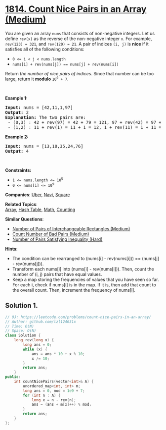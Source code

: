 # [1814. Count Nice Pairs in an Array (Medium)](https://leetcode.com/problems/count-nice-pairs-in-an-array)

<p>You are given an array <code>nums</code> that consists of non-negative integers. Let us define <code>rev(x)</code> as the reverse of the non-negative integer <code>x</code>. For example, <code>rev(123) = 321</code>, and <code>rev(120) = 21</code>. A pair of indices <code>(i, j)</code> is <strong>nice</strong> if it satisfies all of the following conditions:</p>

<ul>
	<li><code>0 &lt;= i &lt; j &lt; nums.length</code></li>
	<li><code>nums[i] + rev(nums[j]) == nums[j] + rev(nums[i])</code></li>
</ul>

<p>Return <em>the number of nice pairs of indices</em>. Since that number can be too large, return it <strong>modulo</strong> <code>10<sup>9</sup> + 7</code>.</p>

<p>&nbsp;</p>
<p><strong class="example">Example 1:</strong></p>

<pre>
<strong>Input:</strong> nums = [42,11,1,97]
<strong>Output:</strong> 2
<strong>Explanation:</strong> The two pairs are:
 - (0,3) : 42 + rev(97) = 42 + 79 = 121, 97 + rev(42) = 97 + 24 = 121.
 - (1,2) : 11 + rev(1) = 11 + 1 = 12, 1 + rev(11) = 1 + 11 = 12.
</pre>

<p><strong class="example">Example 2:</strong></p>

<pre>
<strong>Input:</strong> nums = [13,10,35,24,76]
<strong>Output:</strong> 4
</pre>

<p>&nbsp;</p>
<p><strong>Constraints:</strong></p>

<ul>
	<li><code>1 &lt;= nums.length &lt;= 10<sup>5</sup></code></li>
	<li><code>0 &lt;= nums[i] &lt;= 10<sup>9</sup></code></li>
</ul>


**Companies**:
[Uber](https://leetcode.com/company/uber), [Navi](https://leetcode.com/company/navi), [Square](https://leetcode.com/company/square)

**Related Topics**:  
[Array](https://leetcode.com/tag/array), [Hash Table](https://leetcode.com/tag/hash-table), [Math](https://leetcode.com/tag/math), [Counting](https://leetcode.com/tag/counting)

**Similar Questions**:
* [Number of Pairs of Interchangeable Rectangles (Medium)](https://leetcode.com/problems/number-of-pairs-of-interchangeable-rectangles)
* [Count Number of Bad Pairs (Medium)](https://leetcode.com/problems/count-number-of-bad-pairs)
* [Number of Pairs Satisfying Inequality (Hard)](https://leetcode.com/problems/number-of-pairs-satisfying-inequality)

**Hints**:
* The condition can be rearranged to (nums[i] - rev(nums[i])) == (nums[j] - rev(nums[j])).
* Transform each nums[i] into (nums[i] - rev(nums[i])). Then, count the number of (i, j) pairs that have equal values.
* Keep a map storing the frequencies of values that you have seen so far. For each i, check if nums[i] is in the map. If it is, then add that count to the overall count. Then, increment the frequency of nums[i].

## Solution 1.

```cpp
// OJ: https://leetcode.com/problems/count-nice-pairs-in-an-array/
// Author: github.com/lzl124631x
// Time: O(N)
// Space: O(N)
class Solution {
    long rev(long x) {
        long ans = 0;
        while (x) {
            ans = ans * 10 + x % 10;
            x /= 10;
        }
        return ans;
    }
public:
    int countNicePairs(vector<int>& A) {
        unordered_map<int, int> m;
        long ans = 0, mod = 1e9 + 7;
        for (int n : A) {
            long x = n - rev(n);
            ans = (ans + m[x]++) % mod;
        }
        return ans;
    }
};
```